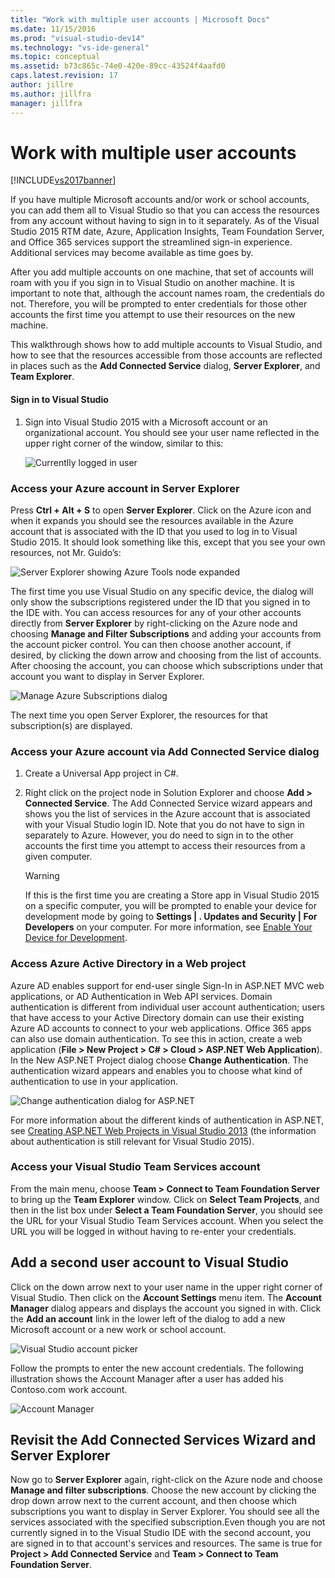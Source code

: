 ```yaml
---
title: "Work with multiple user accounts | Microsoft Docs"
ms.date: 11/15/2016
ms.prod: "visual-studio-dev14"
ms.technology: "vs-ide-general"
ms.topic: conceptual
ms.assetid: b73c865c-74e0-420e-89cc-43524f4aafd0
caps.latest.revision: 17
author: jillre
ms.author: jillfra
manager: jillfra
---
```

# Work with multiple user accounts
[!INCLUDE[vs2017banner](../includes/vs2017banner.md)]

If you have multiple Microsoft accounts and/or work or school accounts, you can add them all to Visual Studio so that you can access the resources from any account without having to sign in to it separately. As of the Visual Studio 2015 RTM date, Azure, Application Insights, Team Foundation Server, and Office 365 services support the streamlined sign-in experience. Additional services may become available as time goes by.

 After you add multiple accounts on one machine, that set of accounts will roam with you if you sign in to Visual Studio on another machine. It is important to note that, although the account names roam, the credentials do not. Therefore, you will be prompted to enter credentials for those other accounts the first time you attempt to use their resources on the new machine.

 This walkthrough shows how to add multiple accounts to Visual Studio, and how to see that the resources accessible from those accounts are reflected in places such as the **Add Connected Service** dialog, **Server Explorer**, and **Team Explorer**.

#### Sign in to Visual Studio

1. Sign into Visual Studio 2015 with a Microsoft account or an organizational account. You should see your user name reflected in the upper right corner of the window, similar to this:

     ![Currentlly logged in user](../ide/media/vs2015-username.png "VS2015_UserName")

### Access your Azure account in Server Explorer
 Press **Ctrl + Alt + S** to open **Server Explorer**. Click on the Azure icon and when it expands you should see the resources available in the Azure account that is associated with the ID that you used to log in to Visual Studio 2015. It should look something like this, except that you see your own resources, not Mr. Guido’s:

 ![Server Explorer showing Azure Tools node expanded](../ide/media/vs2015-serverexplorer.png "VS2015_ServerExplorer")

 The first time you use Visual Studio on any specific device, the dialog will only show the subscriptions registered under the ID that you signed in to the IDE with. You can access resources for any of your other accounts directly from **Server Explorer** by right-clicking on the Azure node and choosing **Manage and Filter Subscriptions** and adding your accounts from the account picker control. You can then choose another account, if desired, by clicking the down arrow and choosing from the list of accounts. After choosing the account, you can choose which subscriptions under that account you want to display in Server Explorer.

 ![Manage Azure Subscriptions dialog](../ide/media/vs2015-manage-subs.png "vs2015_manage_subs")

 The next time you open Server Explorer, the resources for that subscription(s) are displayed.

### Access your Azure account via Add Connected Service dialog

1. Create a Universal App project in C#.

2. Right click on the project node in Solution Explorer and choose **Add > Connected Service**. The Add Connected Service wizard appears and shows you the list of services in the Azure account that is associated with your Visual Studio login ID. Note that you do not have to sign in separately to Azure. However, you do need to sign in to the other accounts the first time you attempt to access their resources from a given computer.

    > [!WARNING]
    > If this is the first time you are creating a Store app in Visual Studio 2015 on a specific computer, you will be prompted to enable your device for development mode by going to **Settings &#124; . Updates and Security &#124; For Developers** on your computer. For more information, see [Enable Your Device for Development](https://msdn.microsoft.com/library/windows/apps/dn706236.aspx).

### <a name="access_azure"></a> Access Azure Active Directory in a Web project
 Azure AD enables support for end-user single Sign-In in ASP.NET MVC web applications, or AD Authentication in Web API services. Domain authentication is different from individual user account authentication; users that have access to your Active Directory domain can use their existing Azure AD accounts to connect to your web applications. Office 365 apps can also use domain authentication. To see this in action, create a web application (**File > New Project > C# > Cloud > ASP.NET Web Application**). In the New ASP.NET Project dialog choose **Change Authentication**. The authentication wizard appears and enables you to choose what kind of authentication to use in your application.

 ![Change authentication dialog for ASP.NET](../ide/media/vs2015-change-authentication.png "VS2015_change_authentication")

 For more information about the different kinds of authentication in ASP.NET, see [Creating ASP.NET Web Projects in Visual Studio 2013](https://docs.microsoft.com/aspnet/visual-studio/overview/2013/creating-web-projects-in-visual-studio#orgauth) (the information about authentication is still relevant for Visual Studio 2015).

### Access your Visual Studio Team Services account
 From the main menu, choose **Team > Connect to Team Foundation Server** to bring up the **Team Explorer** window. Click on **Select Team Projects**, and then in the list box under **Select a Team Foundation Server**, you should see the URL for your Visual Studio Team Services account. When you select the URL you will be logged in without having to re-enter your credentials.

## Add a second user account to Visual Studio
 Click on the down arrow next to your user name in the upper right corner of Visual Studio. Then click on the **Account Settings** menu item. The **Account Manager** dialog appears and displays the account you signed in with. Click the **Add an account** link in the lower left of the dialog to add a new Microsoft account or a new work or school account.

 ![Visual Studio account picker](../ide/media/vs2015-acct-picker.png "VS2015_acct_picker")

 Follow the prompts to enter the new account credentials. The following illustration shows the Account Manager after a user has added his Contoso.com work account.

 ![Account Manager](../ide/media/vs2015-accountmanager.gif "VS2015_AccountManager")

## Revisit the Add Connected Services Wizard and Server Explorer
 Now go to **Server Explorer** again, right-click on the Azure node and choose **Manage and filter subscriptions**. Choose the new account by clicking the drop down arrow next to the current account, and then choose which subscriptions you want to display in Server Explorer. You should see all the services associated with the specified subscription.Even though you are not currently signed in to the Visual Studio IDE with the second account, you are signed in to that account's services and resources. The same is true for **Project > Add Connected Service** and **Team > Connect to Team Foundation Server**.
